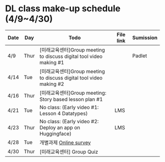 # DL class make-up schedule (4/9~4/30)

|Date|Day|Todo|File link|Sumission|
|--|--|--|--|--|
|4/9|Thur|[미래교육센터]Group meeting to discuss digital tool video making #1||Padlet|
|4/14|Tue|[미래교육센터]Group meeting to discuss digital tool video making #2|||
|4/16|Thur|[미래교육센터]Group meeting: Story based lesson plan #1|||
|4/21|Tue|No class: (Early video #1: Lesson 4 Datatypes)|LMS||
|4/23|Thur|No class: (Early video #2: Deploy an app on Huggingface)|LMS||
|4/28|Tue|개별과제 [Online survey]()|||
|4/30|Thur|[미래교육센터] Group Quiz|||
